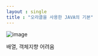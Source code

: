 ```yaml
---
layout : single
title : "오라클을 사용한 JAVA의 기본"
---
```


![image](https://user-images.githubusercontent.com/105334682/177438267-1fb04933-7ae8-463b-bd05-e5c2d0b7992d.png)

배열, 객체지향 어려움
